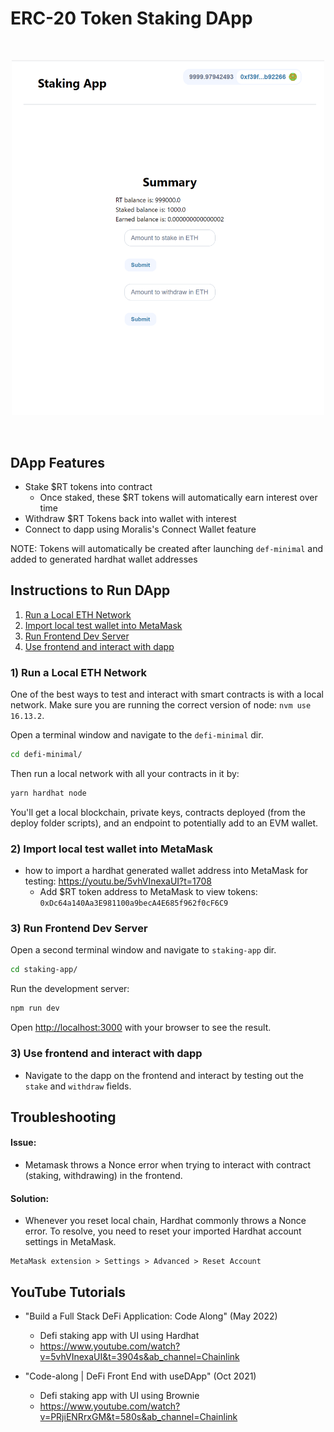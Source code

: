 # ERC-20 Token Staking DApp

<br/>
<p align="center">
<img src="./staking_app.png" width="500" alt="Staking App">
</p>
<br/>

## DApp Features

- Stake $RT tokens into contract
  - Once staked, these $RT tokens will automatically earn interest over time
- Withdraw $RT Tokens back into wallet with interest
- Connect to dapp using Moralis's Connect Wallet feature

NOTE: Tokens will automatically be created after launching `def-minimal` and added to generated hardhat wallet addresses

## Instructions to Run DApp

1. [Run a Local ETH Network](#1-run-a-local-eth-network)
2. [Import local test wallet into MetaMask](#2-Import-local-test-wallet-into-MetaMask)
3. [Run Frontend Dev Server](#2-Run-Frontend-Dev-Server)
4. [Use frontend and interact with dapp](#3-Use-frontend-and-interact-with-dapp)

### 1) Run a Local ETH Network

One of the best ways to test and interact with smart contracts is with a local network. Make sure you are running the correct version of node: `nvm use 16.13.2`.

Open a terminal window and navigate to the `defi-minimal` dir.

```bash
cd defi-minimal/
```

Then run a local network with all your contracts in it by:

```bash
yarn hardhat node
```

You'll get a local blockchain, private keys, contracts deployed (from the deploy folder scripts), and an endpoint to potentially add to an EVM wallet.

### 2) Import local test wallet into MetaMask

- how to import a hardhat generated wallet address into MetaMask for testing: https://youtu.be/5vhVInexaUI?t=1708
  - Add $RT token address to MetaMask to view tokens: `0xDc64a140Aa3E981100a9becA4E685f962f0cF6C9`

### 3) Run Frontend Dev Server

Open a second terminal window and navigate to `staking-app` dir.

```bash
cd staking-app/
```

Run the development server:

```bash
npm run dev
```

Open [http://localhost:3000](http://localhost:3000) with your browser to see the result.

### 3) Use frontend and interact with dapp

- Navigate to the dapp on the frontend and interact by testing out the `stake` and `withdraw` fields.

## Troubleshooting

#### Issue:

- Metamask throws a Nonce error when trying to interact with contract (staking, withdrawing) in the frontend.

#### Solution:

- Whenever you reset local chain, Hardhat commonly throws a Nonce error. To resolve, you need to reset your imported Hardhat account settings in MetaMask.

```
MetaMask extension > Settings > Advanced > Reset Account
```

## YouTube Tutorials

- "Build a Full Stack DeFi Application: Code Along" (May 2022)

  - Defi staking app with UI using Hardhat
  - https://www.youtube.com/watch?v=5vhVInexaUI&t=3904s&ab_channel=Chainlink

- "Code-along | DeFi Front End with useDApp" (Oct 2021)
  - Defi staking app with UI using Brownie
  - https://www.youtube.com/watch?v=PRjiENRrxGM&t=580s&ab_channel=Chainlink

